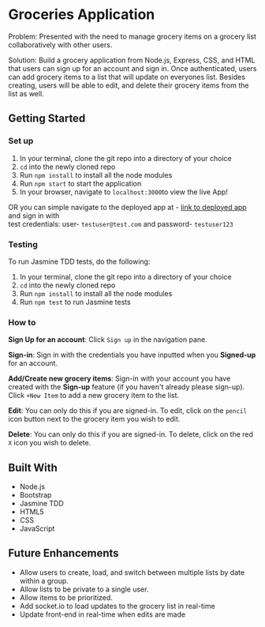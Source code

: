 # Groceries Application
Problem: Presented with the need to manage grocery items on a grocery list collaboratively with other users.

Solution:
Build a grocery application from Node.js, Express, CSS, and HTML that users can sign up for an account and sign in. Once authenticated, users can add grocery items to a list that will update on everyones list. Besides creating, users will be able to edit, and delete their grocery items from the list as well.

## Getting Started

### Set up
1. In your terminal, clone the git repo into a directory of your choice
2. `cd` into the newly cloned repo
3. Run `npm install` to install all the node modules
4. Run `npm start` to start the application
5. In your browser, navigate to `localhost:3000`to view the live App!

OR you can simple navigate to the deployed app at - [link to deployed app](https://groceries4u.herokuapp.com/) and sign in with<br>
test credentials: user- `testuser@test.com` and password- `testuser123`
### Testing
To run Jasmine TDD tests, do the following:
1. In your terminal, clone the git repo into a directory of your choice
2. `cd` into the newly cloned repo
3. Run `npm install` to install all the node modules
4. Run `npm test` to run Jasmine tests

### How to
**Sign Up for an account**: Click `Sign up` in the navigation pane.

**Sign-in**: Sign in with the credentials you have inputted when you **Signed-up** for an account.

**Add/Create new grocery items**: Sign-in with your account you have created with the **Sign-up** feature (if you haven't already please sign-up).
Click `+New Item` to add a new grocery item to the list.

**Edit**: You can only do this if you are signed-in. To edit, click on the `pencil` icon button next to the grocery item you wish to edit.

**Delete**: You can only do this if you are signed-in. To delete, click on the  red `X` icon you wish to delete.

## Built With

- Node.js
- Bootstrap
- Jasmine TDD
- HTML5
- CSS
- JavaScript


## Future Enhancements

- Allow users to create, load, and switch between multiple lists by date within a group.
- Allow lists to be private to a single user.
- Allow items to be prioritized.
- Add socket.io to load updates to the grocery list in real-time 
- Update front-end in real-time when edits are made
